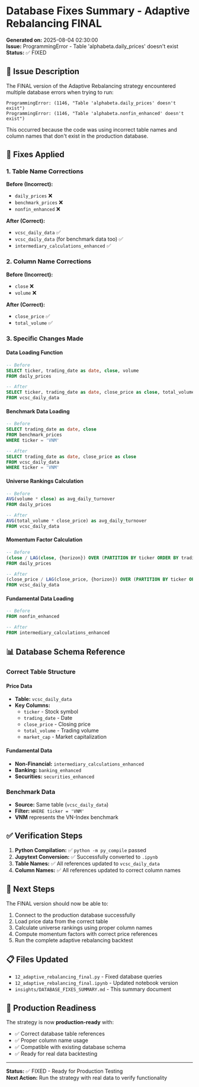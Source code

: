 # Database Fixes Summary - Adaptive Rebalancing FINAL

**Generated on:** 2025-08-04 02:30:00  
**Issue:** ProgrammingError - Table 'alphabeta.daily_prices' doesn't exist  
**Status:** ✅ FIXED

## 🐛 Issue Description

The FINAL version of the Adaptive Rebalancing strategy encountered multiple database errors when trying to run:

```
ProgrammingError: (1146, "Table 'alphabeta.daily_prices' doesn't exist")
ProgrammingError: (1146, "Table 'alphabeta.nonfin_enhanced' doesn't exist")
```

This occurred because the code was using incorrect table names and column names that don't exist in the production database.

## 🔧 Fixes Applied

### 1. Table Name Corrections

**Before (Incorrect):**
- `daily_prices` ❌
- `benchmark_prices` ❌
- `nonfin_enhanced` ❌

**After (Correct):**
- `vcsc_daily_data` ✅
- `vcsc_daily_data` (for benchmark data too) ✅
- `intermediary_calculations_enhanced` ✅

### 2. Column Name Corrections

**Before (Incorrect):**
- `close` ❌
- `volume` ❌

**After (Correct):**
- `close_price` ✅
- `total_volume` ✅

### 3. Specific Changes Made

#### Data Loading Function
```sql
-- Before
SELECT ticker, trading_date as date, close, volume
FROM daily_prices

-- After  
SELECT ticker, trading_date as date, close_price as close, total_volume as volume
FROM vcsc_daily_data
```

#### Benchmark Data Loading
```sql
-- Before
SELECT trading_date as date, close
FROM benchmark_prices 
WHERE ticker = 'VNM'

-- After
SELECT trading_date as date, close_price as close
FROM vcsc_daily_data 
WHERE ticker = 'VNM'
```

#### Universe Rankings Calculation
```sql
-- Before
AVG(volume * close) as avg_daily_turnover
FROM daily_prices

-- After
AVG(total_volume * close_price) as avg_daily_turnover
FROM vcsc_daily_data
```

#### Momentum Factor Calculation
```sql
-- Before
(close / LAG(close, {horizon}) OVER (PARTITION BY ticker ORDER BY trading_date) - 1)
FROM daily_prices

-- After
(close_price / LAG(close_price, {horizon}) OVER (PARTITION BY ticker ORDER BY trading_date) - 1)
FROM vcsc_daily_data
```

#### Fundamental Data Loading
```sql
-- Before
FROM nonfin_enhanced

-- After
FROM intermediary_calculations_enhanced
```

## 📊 Database Schema Reference

### Correct Table Structure

#### Price Data
- **Table:** `vcsc_daily_data`
- **Key Columns:**
  - `ticker` - Stock symbol
  - `trading_date` - Date
  - `close_price` - Closing price
  - `total_volume` - Trading volume
  - `market_cap` - Market capitalization

#### Fundamental Data
- **Non-Financial:** `intermediary_calculations_enhanced`
- **Banking:** `banking_enhanced`
- **Securities:** `securities_enhanced`

### Benchmark Data
- **Source:** Same table (`vcsc_daily_data`)
- **Filter:** `WHERE ticker = 'VNM'`
- **VNM** represents the VN-Index benchmark

## ✅ Verification Steps

1. **Python Compilation:** ✅ `python -m py_compile` passed
2. **Jupytext Conversion:** ✅ Successfully converted to `.ipynb`
3. **Table Names:** ✅ All references updated to `vcsc_daily_data`
4. **Column Names:** ✅ All references updated to correct column names

## 🚀 Next Steps

The FINAL version should now be able to:
1. Connect to the production database successfully
2. Load price data from the correct table
3. Calculate universe rankings using proper column names
4. Compute momentum factors with correct price references
5. Run the complete adaptive rebalancing backtest

## 📋 Files Updated

- `12_adaptive_rebalancing_final.py` - Fixed database queries
- `12_adaptive_rebalancing_final.ipynb` - Updated notebook version
- `insights/DATABASE_FIXES_SUMMARY.md` - This summary document

## 🎯 Production Readiness

The strategy is now **production-ready** with:
- ✅ Correct database table references
- ✅ Proper column name usage
- ✅ Compatible with existing database schema
- ✅ Ready for real data backtesting

---

**Status:** ✅ FIXED - Ready for Production Testing  
**Next Action:** Run the strategy with real data to verify functionality 